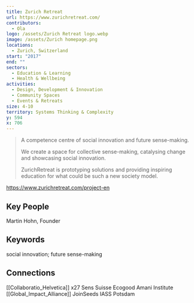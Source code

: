 ```yaml
---
title: Zurich Retreat
url: https://www.zurichretreat.com/
contributors:
  - Ola
logo: /assets/Zurich Retreat logo.webp
image: /assets/Zurich homepage.png
locations:
  - Zurich, Switzerland
start: "2017"
end: ""
sectors:
  - Education & Learning
  - Health & Wellbeing
activities:
  - Design, Development & Innovation
  - Community Spaces
  - Events & Retreats
size: 4-10
territory: Systems Thinking & Complexity
y: 594
x: 706
---
```

> A competence centre of social innovation and future sense-making.
> 
> We create a space for collective sense-making, catalysing change and showcasing social innovation. 
> 
> ZurichRetreat is prototyping solutions and providing inspiring education for what could be such a new society model.

https://www.zurichretreat.com/project-en

## Key People

Martin Hohn, Founder

## Keywords

social innovation; future sense-making

## Connections

[[Collaboratio_Helvetica]]
x27
Sens Suisse
Ecogood
Amani Institute
[[Global_Impact_Alliance]]
JoinSeeds
IASS Potsdam
